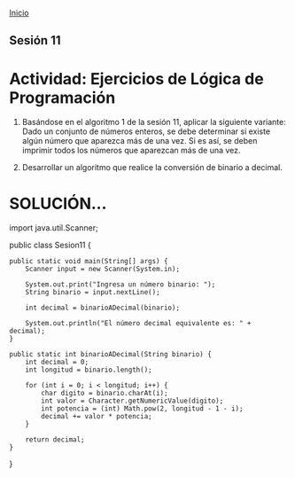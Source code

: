 <!-- No borrar o modificar -->
[Inicio](./index.md)

## Sesión 11 

# Actividad: Ejercicios de Lógica de Programación

1. Basándose en el algoritmo 1 de la sesión 11, aplicar la siguiente variante: Dado un conjunto de números enteros, se debe determinar si existe algún número que aparezca más de una vez. Si es así, se deben imprimir todos los números que aparezcan más de una vez.

2. Desarrollar un algoritmo que realice la conversión de binario a decimal.

# SOLUCIÓN...

import java.util.Scanner;


public class Sesion11 {

    public static void main(String[] args) {
        Scanner input = new Scanner(System.in);

        System.out.print("Ingresa un número binario: ");
        String binario = input.nextLine();

        int decimal = binarioADecimal(binario);

        System.out.println("El número decimal equivalente es: " + decimal);
    }

    public static int binarioADecimal(String binario) {
        int decimal = 0;
        int longitud = binario.length();

        for (int i = 0; i < longitud; i++) {
            char digito = binario.charAt(i);
            int valor = Character.getNumericValue(digito);
            int potencia = (int) Math.pow(2, longitud - 1 - i);
            decimal += valor * potencia;
        }

        return decimal;
    }
}








